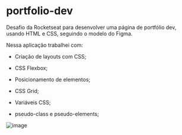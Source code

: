 # portfolio-dev

Desafio da Rocketseat para desenvolver uma página de portfólio dev, usando HTML e CSS, seguindo o modelo do Figma.

Nessa aplicação trabalhei com:

- Criação de layouts com CSS;

- CSS Flexbox;

- Posicionamento de elementos;

- CSS Grid;

- Variáveis CSS;

- pseudo-class e pseudo-elements;



![image](https://github.com/user-attachments/assets/3a0462d9-0270-4dda-94e0-20232a4bcfd1)
